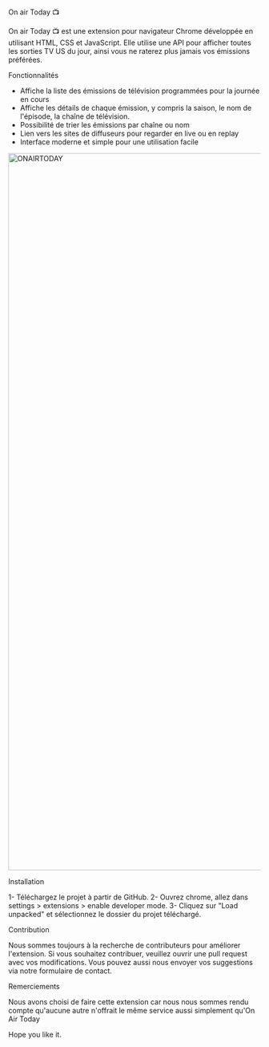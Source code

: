 On air Today 📺

On air Today 📺 est une extension pour navigateur Chrome développée en utilisant HTML, CSS et JavaScript. Elle utilise une API pour afficher toutes les sorties TV US du jour, ainsi vous ne raterez plus jamais vos émissions préférées.

Fonctionnalités

- Affiche la liste des émissions de télévision programmées pour la journée en cours
- Affiche les détails de chaque émission, y compris la saison, le nom de l'épisode, la chaîne de télévision.
- Possibilité de trier les émissions par chaîne ou nom
- Lien vers les sites de diffuseurs pour regarder en live ou en replay
- Interface moderne et simple pour une utilisation facile


<img width="1430" alt="ONAIRTODAY" src="https://user-images.githubusercontent.com/78148549/212539281-e15bd625-6c66-411a-ab46-7152e3124a8d.png">



Installation

1- Téléchargez le projet à partir de GitHub.
2- Ouvrez chrome, allez dans settings > extensions > enable developer mode.
3- Cliquez sur "Load unpacked" et sélectionnez le dossier du projet téléchargé.


Contribution

Nous sommes toujours à la recherche de contributeurs pour améliorer l'extension. Si vous souhaitez contribuer, veuillez ouvrir une pull request avec vos modifications. Vous pouvez aussi nous envoyer vos suggestions via notre formulaire de contact.


Remerciements

Nous avons choisi de faire cette extension car nous nous sommes rendu compte qu'aucune autre n'offrait le même service aussi simplement qu'On Air Today

Hope you like it. 



